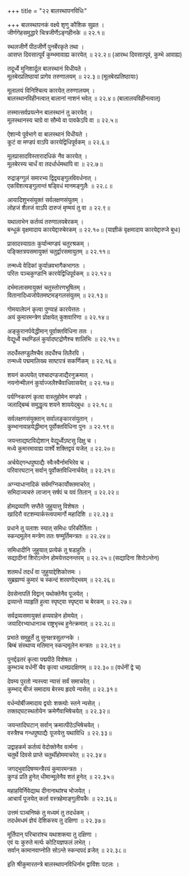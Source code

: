 +++
title = "२२ बालस्थापनविधिः"

+++
बालस्थापनकं वक्ष्ये श‍ृणु कौशिक सुव्रत ।  
जीर्णगेहसमुद्धारे चित्रजीर्णेऽङ्गहीनके ॥ २२.१॥  

स्थलजीर्णे पीठजीर्णे पुनर्बेरकृते तथा ।  
आसप्त दिवसात्पूर्वं कुम्भमावाह्य कारयेत् ॥ २२.२॥ (आरब्ध दिवसात्पूवं, कुम्भे आवाह्य)  

तदूर्ध्वे मुनिशार्दूल बालस्थानं विधीयते ।  
मूलबेरप्रतिष्ठायां प्रागेव तरुणालयम् ॥ २२.३॥ (मूलबेरप्रतिष्ठायाः)  

मूलालयं विनिश्चित्य कारयेत् तरुणालयम् ।  
बालस्थानविहीनत्वात् बालानां नाशनं भवेत् ॥ २२.४॥ (बालालयविहीनत्वात्)  

तस्मात्सर्वप्रयत्नेन बालस्थानं तु कारयेत् ।  
मूलस्थानस्य चाग्रे वा सौम्ये वा पावकेऽपि वा ॥ २२.५॥  

ऐशान्ये पूर्वभागे वा बालस्थानं विधीयते ।  
कूटं वा मण्डपं वाऽपि कारयेद्विधिपूर्वकम् ॥ २२.६॥  

मूलप्रासादविस्तारादधिकं नैव कारयेत् ।  
मूलबेरस्य चार्धं वा तदर्धार्धमथापि वा ॥ २२.७॥  

रुद्राङ्ग्गुलं समारभ्य द्विद्व्यङ्गुलविवर्धनात् ।  
एकविंशत्यङ्गुलान्तं षड्विधं मानमङ्गुलैः ॥ २२.८॥  

आयादिशुभसंयुक्तं सर्वलक्षणसंयुतम् ।  
लोहजं शैलजं वाऽपि दारुजं मृण्मयं तु वा ॥ २२.९॥  

यथालाभेन कर्तव्यं तरुणालयबेरकम् ।  
बन्धूकं वृक्षमादाय कारयेद्दारुबेरकम् ॥ २२.१०॥ (याज्ञीकं वृक्षमादाय कारयेद्दारुजे बुधः)  

प्रासादस्याग्रतः कुर्यान्मण्डपं चतुरश्रकम् ।  
पङ्क्तित्रयसमायुक्तं चतुर्द्वारसमायुतम् ॥ २२.११॥  

तन्मध्ये वेदिकां कुर्यान्नवभागैकभागतः ।  
परितः पञ्चकुण्डानि कारयेद्विधिपूर्वकम् ॥ २२.१२॥  

दर्भमालासमायुक्तं चतुस्तोरणभूषितम् ।  
वितानादिध्वजोपेतमष्टमङ्गलसंयुतम् ॥ २२.१३॥  

गोमयालेपनं कृत्वा पुण्याहं कारयेत्ततः ।  
अयं कुमारमन्त्रेण प्रोक्षयेत् कुशवारिणा ॥ २२.१४॥  

अङ्कुरानर्पयेद्धीमान् पूर्वाक्तविधिना ततः ।  
वेद्यूर्ध्वे स्थण्डिलं कुर्यादष्टद्रोणैश्च शालिभिः ॥ २२.१५॥  

तदर्धैस्तण्डुलैश्चैव तदर्धैश्च तिलैरपि ।  
तन्मध्ये पद्ममालिख्य साष्टपत्रं सकर्णिकम् ॥ २२.१६॥  

शयनं कल्पयेत् पश्चादण्डजाद्यैरनुक्रमात् ।  
नयनोन्मीलनं कुर्याज्जलैश्चैवाधिवासयेत् ॥ २२.१७॥  

पर्यग्निकरणं कृत्वा वास्तुहोमेन मण्डपे ।  
जलाद्बिम्बं समुद्धृत्य शयने शाययेद्बुधः ॥ २२.१८॥  

सर्वलक्षणसंयुक्तान् सर्वालङ्कारसंयुतान् ।  
कुम्भानावाहयेद्धीमान् पूर्वोक्तविधिना पुनः ॥ २२.१९॥  

जयन्ताद्यष्टविद्येशान् वेद्यूर्ध्वेऽष्टसु दिक्षु च ।  
मध्ये कुमारमावाह्य पार्श्वे शक्तिद्वयं यजेत् ॥ २२.२०॥  

अर्चयेद्गन्धपुष्पाद्यैः स्वैःस्वैर्नामभिरेव च ।  
परिवारघटान् सर्वान् पूर्वोक्तविधिनार्चयेत् ॥ २२.२१॥  

अग्न्याधानादिकं सर्वमग्निकार्योक्तमाचरेत् ।  
समिदाज्यचरुं लाजान् सर्षपं च यवं तिलान् ॥ २२.२२॥  

होमद्रव्याणि सप्तैते जुहुयात्तु विशेषतः ।  
खादिरौ वटशम्यार्कस्त्वपामार्गो महादिशि ॥ २२.२३॥  

प्रधाने तु पलाशः स्यात् समिधः परिकीर्तिताः ।  
स्कन्दमूलेन मन्त्रेण ततः षण्मूर्तिमन्त्रतः ॥ २२.२४॥  

समिधादीनि जुहुयात् प्रत्येकं तु षडाहुतिः ।  
सद्यादीनां शिरोऽन्तेन होमयेत्तदनन्तरम् ॥ २२.२५॥ (सद्यादिना शिरोऽन्तेन)  

शतमर्धं तदर्धं वा जुहुयाद्देशिकोत्तमः ।  
सुब्रह्मण्यं कुमारं च स्कन्दं शरवणोद्भवम् ॥ २२.२६॥  

देवसेनापतिं विद्वान् यथोक्तेनैव पूजयेत् ।  
द्रव्यान्ते व्याहृतिं हुत्वा स्पृष्ट्वा स्पृष्ट्वा च बेरकम् ॥ २२.२७॥  

सर्वद्रव्यसमायुक्तं हव्यवाहेन होमयेत् ।  
जयादिरभ्याधानञ्च राष्ट्रभृच्च हुनेत्क्रमात् ॥ २२.२८॥  

प्रभाते समुहूर्ते तु सुनक्षत्रसुलग्नके ।  
बिम्बं संस्थाप्य मतिमान् स्कन्दमूलेन मन्त्रतः ॥ २२.२९॥  

पुनर्द्दढतरं कृत्वा पद्मपीठे विशेषतः ।  
कुम्भञ्च वर्धनीं चैव कृत्वा धामप्रदक्षिणम् ॥ २२.३०॥ (वर्धनीं द्वे च)  

देवम्य पुरतो न्यस्त्त्वा न्यासं सर्वं समाचरेत् ।  
कुम्भाद् बीजं समादाय बेरस्य हृदये न्यसेत् ॥ २२.३१॥  

वर्धन्योर्बीजमादाय द्वयोः शक्त्योः स्तने न्यसेत् ।  
तक्तद्घटस्थतोयेन क्रमेणैवाभिषेचयेत् ॥ २२.३२॥  

जयन्तादिघटान् सर्वान् क्रमात्पीठेऽभिषेचयेत् ।  
वस्त्रैश्च गन्धपुष्पाद्यैः पूजयेत्तु यथाविधि ॥ २२.३३॥  

उद्वाहकर्म कर्तव्यं वेदोक्तेनैव वर्त्मना ।  
चतुर्थे दिवसे प्राप्ते चतुर्थीहोममाचरेत् ॥ २२.३४॥  

जगद्भुवादिषण्मन्त्रैरयं कुमारमन्त्रतः ।  
कुण्डं प्रति हुनेत् धीमान्मूलेनैव शतं हुनेत् ॥ २२.३५॥  

महाहविर्निवेद्याथ दीनानाथांश्च भोजयेत् ।  
आचार्यं पूजयेत् कर्ता वस्त्रहेमाङ्गुलीयकैः ॥ २२.३६॥  

उत्तमं पञ्चनिष्कं तु मध्यमं तु तदर्धकम् ।  
तदर्धमधमं ज्ञेयं देशिकस्य तु दक्षिणा ॥ २२.३७॥  

मूर्तिपान् परिचारांश्च यथाशक्त्या तु दक्षिणा ।  
एवं यः कुरुते मर्त्यः कोटियज्ञफलं लभेत् ।  
सर्वान् कामानवाप्नोति सोऽन्ते स्कन्दपदं व्रजेत् ॥ २२.३८॥  

इति श्रीकुमारतन्त्रे बालस्थापनविधिर्नाम द्वाविंशः पटलः ।  